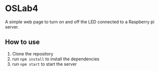 # OSLab4

A simple web page to turn on and off the LED connected to a Raspberry pi server.

## How to use

1. Clone the repository
2. run ```npm install``` to install the dependencies
3. run ```npm start``` to start the server